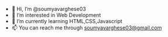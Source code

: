 - 👋 Hi, I’m @soumyavarghese03
- 👀 I’m interested in Web Development
- 🌱 I’m currently learning HTML,CSS,Javascript
- 📫 You can reach me through soumyavarghese03@gmail.com

<!---
soumyavarghese03/soumyavarghese03 is a ✨ special ✨ repository because its `README.md` (this file) appears on your GitHub profile.
You can click the Preview link to take a look at your changes.
--->
